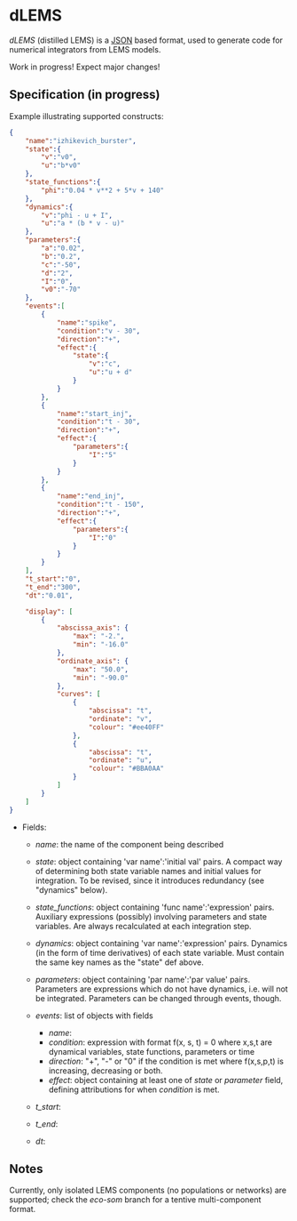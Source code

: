 dLEMS
=====

*dLEMS* (distilled LEMS) is a [JSON](http://www.json.org/) based format, used to
generate code for numerical integrators from LEMS models.

Work in progress! Expect major changes!


Specification (in progress)
---------------------------

Example illustrating supported constructs:

```json
{
    "name":"izhikevich_burster",
    "state":{
        "v":"v0",
        "u":"b*v0"
    },
    "state_functions":{
        "phi":"0.04 * v**2 + 5*v + 140"
    },
    "dynamics":{
        "v":"phi - u + I",
        "u":"a * (b * v - u)"
    },
    "parameters":{
        "a":"0.02",
        "b":"0.2",
        "c":"-50",
        "d":"2",
        "I":"0",
        "v0":"-70"
    },
    "events":[
        {
            "name":"spike",
            "condition":"v - 30",
            "direction":"+",
            "effect":{
                "state":{
                    "v":"c",
                    "u":"u + d"
                }
            }
        },
        {
            "name":"start_inj",
            "condition":"t - 30",
            "direction":"+",
            "effect":{
                "parameters":{
                    "I":"5"
                }
            }
        },
        {
            "name":"end_inj",
            "condition":"t - 150",
            "direction":"+",
            "effect":{
                "parameters":{
                    "I":"0"
                }
            }
        }
    ],
    "t_start":"0",
    "t_end":"300",
    "dt":"0.01",

    "display": [
        {
            "abscissa_axis": {
                "max": "-2.",
                "min": "-16.0"
            },
            "ordinate_axis": {
                "max": "50.0",
                "min": "-90.0"
            },
            "curves": [
                {
                    "abscissa": "t",
                    "ordinate": "v",
                    "colour": "#ee40FF"
                },
                {
                    "abscissa": "t",
                    "ordinate": "u",
                    "colour": "#BBA0AA"
                }
            ]
        }
    ]
}

```    

* Fields:

    * _name_: the name of the component being described
    
    * _state_: object containing 'var name':'initial val' pairs.
        A compact way of determining both state variable names and initial
        values for integration. To be revised, since it introduces
        redundancy (see "dynamics" below).

    * _state_functions_: object containing 'func name':'expression' pairs.
        Auxiliary expressions (possibly) involving parameters and state
        variables. Are always recalculated at each integration step.

    * _dynamics_: object containing 'var name':'expression' pairs.
        Dynamics (in the form of time derivatives) of each state variable.
        Must contain the same key names as the "state" def above.

    * _parameters_: object containing 'par name':'par value' pairs.
        Parameters are expressions which do not have dynamics, i.e. will
        not be integrated. Parameters can be changed through events,
        though.

    * _events_: list of objects with fields
        * _name_:
        * _condition_: expression with format f(x, s, t) = 0 where x,s,t are
            dynamical variables, state functions, parameters or time
        * _direction_: "+", "-" or "0" if the condition is met where
            f(x,s,p,t) is increasing, decreasing or both.
        * _effect_: object containing at least one of _state_ or
            _parameter_ field, defining attributions for when
            _condition_ is met.
    
    * _t_start_:

    * _t_end_:

    * _dt_:
    
Notes
-----

Currently, only isolated LEMS components (no populations or networks) are
supported; check the _eco-som_ branch for a tentive multi-component
format.
